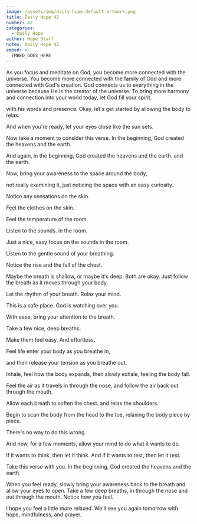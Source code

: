 ```yaml
---
image: /assets/img/daily-hope-default-artwork.png
title: Daily Hope 42
number: 42
categories:
  - Daily Hope
author: Hope Staff
notes: Daily Hope 42
embed: >-
  EMBED_GOES_HERE
---
```

As you focus and meditate on God, you become more connected with the universe. You become more connected with the family of God and more connected with God's creation. God connects us to everything in the universe because He is the creator of the universe. To bring more harmony and connection into your world today, let God fill your spirit.

with his words and presence. Okay, let's get started by allowing the body to relax.

And when you're ready, let your eyes close like the sun sets.

Now take a moment to consider this verse. In the beginning, God created the heavens and the earth.

And again, in the beginning, God created the heavens and the earth. and the earth.

Now, bring your awareness to the space around the body,

not really examining it, just noticing the space with an easy curiosity.

Notice any sensations on the skin.

Feel the clothes on the skin.

Feel the temperature of the room.

Listen to the sounds. in the room.

Just a nice, easy focus on the sounds in the room.

Listen to the gentle sound of your breathing.

Notice the rise and the fall of the chest.

Maybe the breath is shallow, or maybe it's deep. Both are okay. Just follow the breath as it moves through your body.

Let the rhythm of your breath. Relax your mind.

This is a safe place. God is watching over you.

With ease, bring your attention to the breath.

Take a few nice, deep breaths.

Make them feel easy. And effortless.

Feel life enter your body as you breathe in,

and then release your tension as you breathe out.

Inhale, feel how the body expands, then slowly exhale, feeling the body fall.

Feel the air as it travels in through the nose, and follow the air back out through the mouth.

Allow each breath to soften the chest. and relax the shoulders.

Begin to scan the body from the head to the toe, relaxing the body piece by piece.

There's no way to do this wrong.

And now, for a few moments, allow your mind to do what it wants to do.

If it wants to think, then let it think. And if it wants to rest, then let it rest.

Take this verse with you. In the beginning, God created the heavens and the earth.

When you feel ready, slowly bring your awareness back to the breath and allow your eyes to open. Take a few deep breaths, in through the nose and out through the mouth. Notice how you feel.

I hope you feel a little more relaxed. We'll see you again tomorrow with hope, mindfulness, and prayer.

